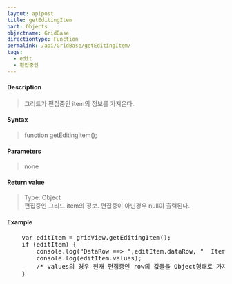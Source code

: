 ```yaml
---
layout: apipost
title: getEditingItem
part: Objects
objectname: GridBase
directiontype: Function
permalink: /api/GridBase/getEditingItem/
tags:
  - edit
  - 편집중인
---
```



#### Description

> 그리드가 편집중인 item의 정보를 가져온다.

#### Syntax

> function getEditingItem();

#### Parameters

> none

#### Return value

> Type: Object  
> 편집중인 그리드 item의 정보. 편집중이 아닌경우 null이 출력된다.

#### Example

<pre class="prettyprint">
    var editItem = gridView.getEditingItem();
    if (editItem) {
        console.log("DataRow ==> ",editItem.dataRow, "  ItemIndex ==> ",editItem.itemIndex);
        console.log(editItem.values);
        /* values의 경우 현재 편집중인 row의 값들을 Object형태로 가져온다. 편집중인 셀의 값은 가져올수 없다. */
    }
</pre>
